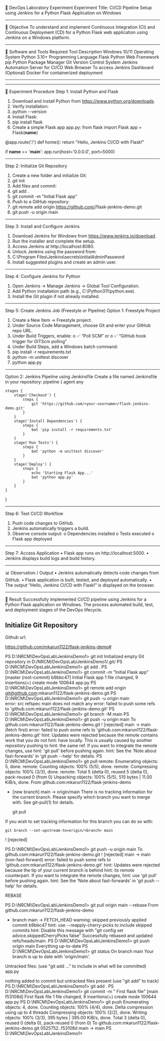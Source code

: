 
🧪 DevOps Laboratory Experiment
Experiment Title:
CI/CD Pipeline Setup using Jenkins for a Python Flask Application on Windows
________________________________________
🎯 Objective
To understand and implement Continuous Integration (CI) and Continuous Deployment (CD) for a Python Flask web application using Jenkins on a Windows platform.
________________________________________
🧰 Software and Tools Required
Tool	Description
Windows 10/11	Operating System
Python 3.10+	Programming Language
Flask	Python Web Framework
pip	Python Package Manager
Git	Version Control System
Jenkins	Automation Server for CI/CD
Web Browser	To access Jenkins Dashboard
(Optional) Docker	For containerized deployment
________________________________________
________________________________________
🧱 Experiment Procedure
Step 1: Install Python and Flask
1.	Download and install Python from https://www.python.org/downloads.
2.	Verify installation:
3.	python --version
4.	Install Flask:
5.	pip install flask
6.	Create a simple Flask app app.py:
from flask import Flask
app = Flask(__name__)

@app.route('/')
def home():
    return "Hello, Jenkins CI/CD with Flask!"

if __name__ == '__main__':
    app.run(host='0.0.0.0', port=5000)
________________________________________
Step 2: Initialize Git Repository
1.	Create a new folder and initialize Git:
2.	git init
3.	Add files and commit:
4.	git add .
5.	git commit -m "Initial Flask app"
6.	Push to a GitHub repository:
7.	git remote add origin https://github.com/<your-username>/flask-jenkins-demo.git
8.	git push -u origin main
________________________________________
Step 3: Install and Configure Jenkins
1.	Download Jenkins for Windows from https://www.jenkins.io/download.
2.	Run the installer and complete the setup.
3.	Access Jenkins at http://localhost:8080.
4.	Unlock Jenkins using the password from:
5.	C:\Program Files\Jenkins\secrets\initialAdminPassword
6.	Install suggested plugins and create an admin user.
________________________________________
Step 4: Configure Jenkins for Python
1.	Open Jenkins → Manage Jenkins → Global Tool Configuration.
2.	Add Python installation path (e.g., C:\Python311\python.exe).
3.	Install the Git plugin if not already installed.
________________________________________
Step 5: Create Jenkins Job (Freestyle or Pipeline)
Option 1: Freestyle Project
1.	Create a New Item → Freestyle project.
2.	Under Source Code Management, choose Git and enter your GitHub repo URL.
3.	Under Build Triggers, enable:
o	✅ “Poll SCM” or
o	✅ “GitHub hook trigger for GITScm polling”
4.	Under Build Steps, add a Windows batch command:
5.	pip install -r requirements.txt
6.	python -m unittest discover
7.	python app.py
________________________________________
Option 2: Jenkins Pipeline using Jenkinsfile
Create a file named Jenkinsfile in your repository:
pipeline {
    agent any

    stages {
        stage('Checkout') {
            steps {
                git 'https://github.com/<your-username>/flask-jenkins-demo.git'
            }
        }
        stage('Install Dependencies') {
            steps {
                bat 'pip install -r requirements.txt'
            }
        }
        stage('Run Tests') {
            steps {
                bat 'python -m unittest discover'
            }
        }
        stage('Deploy') {
            steps {
                echo 'Starting Flask App...'
                bat 'python app.py'
            }
        }
    }
}
________________________________________
Step 6: Test CI/CD Workflow
1.	Push code changes to GitHub.
2.	Jenkins automatically triggers a build.
3.	Observe console output:
o	Dependencies installed
o	Tests executed
o	Flask app deployed
________________________________________
Step 7: Access Application
•	Flask app runs on http://localhost:5000.
•	Jenkins displays build logs and build history.
________________________________________
📊 Observation / Output
•	Jenkins automatically detects code changes from GitHub.
•	Flask application is built, tested, and deployed automatically.
•	The output “Hello, Jenkins CI/CD with Flask!” is displayed on the browser.
________________________________________
📘 Result
Successfully implemented CI/CD pipeline using Jenkins for a Python Flask application on Windows.
The process automated build, test, and deployment stages of the DevOps lifecycle.






Initialize Git Repository
------------------------


Github url:

https://github.com/mkarun1122/flask-jenkins-demo#

PS D:\NRCM\DevOpsLab\JenkinsDemo1> git init 
Initialized empty Git repository in D:/NRCM/DevOpsLab/JenkinsDemo1/.git/
PS D:\NRCM\DevOpsLab\JenkinsDemo1> git add .
PS D:\NRCM\DevOpsLab\JenkinsDemo1> git commit -m "Initial Flask app"      
[master (root-commit) b9bbc47] Initial Flask app
 1 file changed, 9 insertions(+)
 create mode 100644 app.py
PS D:\NRCM\DevOpsLab\JenkinsDemo1>  git remote add origin git@github.com:mkarun1122/flask-jenkins-demo.git
PS D:\NRCM\DevOpsLab\JenkinsDemo1> git push -u origin main      
error: src refspec main does not match any
error: failed to push some refs to 'github.com:mkarun1122/flask-jenkins-demo.git'
PS D:\NRCM\DevOpsLab\JenkinsDemo1> git branch -M main
PS D:\NRCM\DevOpsLab\JenkinsDemo1> git push -u origin main
To github.com:mkarun1122/flask-jenkins-demo.git
 ! [rejected]        main -> main (fetch first)
error: failed to push some refs to 'github.com:mkarun1122/flask-jenkins-demo.git'
hint: Updates were rejected because the remote contains work that you do not
hint: have locally. This is usually caused by another repository pushing to
hint: the same ref. If you want to integrate the remote changes, use
hint: 'git pull' before pushing again.
hint: See the 'Note about fast-forwards' in 'git push --help' for details.
PS D:\NRCM\DevOpsLab\JenkinsDemo1> git pull
remote: Enumerating objects: 5, done.
remote: Counting objects: 100% (5/5), done.
remote: Compressing objects: 100% (3/3), done.
remote: Total 5 (delta 0), reused 5 (delta 0), pack-reused 0 (from 0)
Unpacking objects: 100% (5/5), 515 bytes | 11.00 KiB/s, done.
From github.com:mkarun1122/flask-jenkins-demo
 * [new branch]      main       -> origin/main
There is no tracking information for the current branch.
Please specify which branch you want to merge with.
See git-pull(1) for details.

    git pull <remote> <branch>

If you wish to set tracking information for this branch you can do so with:

    git branch --set-upstream-to=origin/<branch> main

 ! [rejected]

PS D:\NRCM\DevOpsLab\JenkinsDemo1> git push -u origin main
To github.com:mkarun1122/flask-jenkins-demo.git
 ! [rejected]        main -> main (non-fast-forward)
error: failed to push some refs to 'github.com:mkarun1122/flask-jenkins-demo.git'
hint: Updates were rejected because the tip of your current branch is behind
hint: its remote counterpart. If you want to integrate the remote changes,
hint: use 'git pull' before pushing again.
hint: See the 'Note about fast-forwards' in 'git push --help' for details.

REBASE

PS D:\NRCM\DevOpsLab\JenkinsDemo1> git pull origin main --rebase
From github.com:mkarun1122/flask-jenkins-demo
 * branch            main       -> FETCH_HEAD
warning: skipped previously applied commit b9bbc47
hint: use --reapply-cherry-picks to include skipped commits
hint: Disable this message with "git config set advice.skippedCherryPicks false"
Successfully rebased and updated refs/heads/main.
PS D:\NRCM\DevOpsLab\JenkinsDemo1> git push origin main
Everything up-to-date
PS D:\NRCM\DevOpsLab\JenkinsDemo1> git status
On branch main
Your branch is up to date with 'origin/main'.

Untracked files:
  (use "git add <file>..." to include in what will be committed)
        app.py

nothing added to commit but untracked files present (use "git add" to track)
PS D:\NRCM\DevOpsLab\JenkinsDemo1> git add .
PS D:\NRCM\DevOpsLab\JenkinsDemo1> git commit -m " First flask file"
[main f53108d]  First flask file
 1 file changed, 9 insertions(+)
 create mode 100644 app.py
PS D:\NRCM\DevOpsLab\JenkinsDemo1> git push
Enumerating objects: 4, done.
Counting objects: 100% (4/4), done.
Delta compression using up to 4 threads
Compressing objects: 100% (2/2), done.
Writing objects: 100% (3/3), 395 bytes | 395.00 KiB/s, done.
Total 3 (delta 0), reused 0 (delta 0), pack-reused 0 (from 0)
To github.com:mkarun1122/flask-jenkins-demo.git
   0525752..f53108d  main -> main
PS D:\NRCM\DevOpsLab\JenkinsDemo1> 